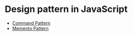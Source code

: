 # Design pattern in JavaScript

- [Command Pattern](./command-pattern/index.js)
- [Memento Pattern](./memento-pattern/index.ts)
